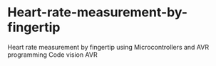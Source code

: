 # Heart-rate-measurement-by-fingertip
Heart rate measurement by fingertip using Microcontrollers and AVR programming
Code vision AVR
